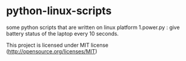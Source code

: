 # python-linux-scripts
some python scripts that are written on linux platform 
1.power.py : give battery  status of the laptop every 10 seconds.

This project is licensed under MIT license (http://opensource.org/licenses/MIT)
